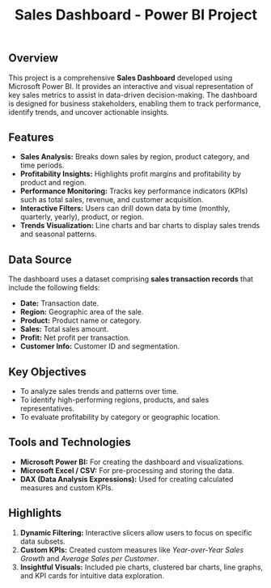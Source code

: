 <!DOCTYPE html>
<html lang="en">
<head>
    <meta charset="UTF-8">
    <meta name="viewport" content="width=device-width, initial-scale=1.0">
    <title>Sales Dashboard - Power BI Project</title>
</head>
<body>
    <header>
        <h1>Sales Dashboard - Power BI Project</h1>
    </header>
    <section>
        <h2>Overview</h2>
        <p>
            This project is a comprehensive <strong>Sales Dashboard</strong> developed using Microsoft Power BI. 
            It provides an interactive and visual representation of key sales metrics to assist in data-driven 
            decision-making. The dashboard is designed for business stakeholders, enabling them to track 
            performance, identify trends, and uncover actionable insights.
        </p>
    </section>
    <section>
        <h2>Features</h2>
        <ul>
            <li><strong>Sales Analysis:</strong> Breaks down sales by region, product category, and time periods.</li>
            <li><strong>Profitability Insights:</strong> Highlights profit margins and profitability by product and region.</li>
            <li><strong>Performance Monitoring:</strong> Tracks key performance indicators (KPIs) such as total sales, revenue, and customer acquisition.</li>
            <li><strong>Interactive Filters:</strong> Users can drill down data by time (monthly, quarterly, yearly), product, or region.</li>
            <li><strong>Trends Visualization:</strong> Line charts and bar charts to display sales trends and seasonal patterns.</li>
        </ul>
    </section>
    <section>
        <h2>Data Source</h2>
        <p>
            The dashboard uses a dataset comprising <strong>sales transaction records</strong> that include the following fields:
        </p>
        <ul>
            <li><strong>Date:</strong> Transaction date.</li>
            <li><strong>Region:</strong> Geographic area of the sale.</li>
            <li><strong>Product:</strong> Product name or category.</li>
            <li><strong>Sales:</strong> Total sales amount.</li>
            <li><strong>Profit:</strong> Net profit per transaction.</li>
            <li><strong>Customer Info:</strong> Customer ID and segmentation.</li>
        </ul>
    </section>
    <section>
        <h2>Key Objectives</h2>
        <ul>
            <li>To analyze sales trends and patterns over time.</li>
            <li>To identify high-performing regions, products, and sales representatives.</li>
            <li>To evaluate profitability by category or geographic location.</li>
        </ul>
    </section>
    <section>
        <h2>Tools and Technologies</h2>
        <ul>
            <li><strong>Microsoft Power BI:</strong> For creating the dashboard and visualizations.</li>
            <li><strong>Microsoft Excel / CSV:</strong> For pre-processing and storing the data.</li>
            <li><strong>DAX (Data Analysis Expressions):</strong> Used for creating calculated measures and custom KPIs.</li>
        </ul>
    </section>
    <section>
        <h2>Highlights</h2>
        <ol>
            <li><strong>Dynamic Filtering:</strong> Interactive slicers allow users to focus on specific data subsets.</li>
            <li><strong>Custom KPIs:</strong> Created custom measures like <em>Year-over-Year Sales Growth</em> and <em>Average Sales per Customer</em>.</li>
            <li><strong>Insightful Visuals:</strong> Included pie charts, clustered bar charts, line graphs, and KPI cards for intuitive data exploration.</li>
        </ol>
    </section>
    <section>
    </body>
</html>
